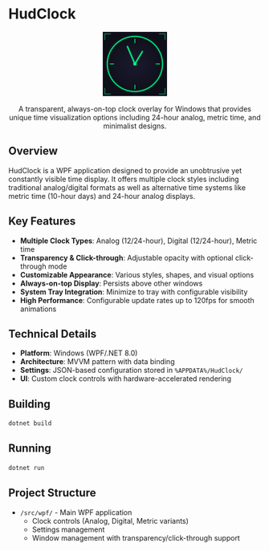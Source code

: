 # HudClock

<p align="center">
  <img src="assets/icon/hud_clock_icon_small.svg" alt="HudClock Icon" width="128" height="128">
</p>

<p align="center">
  A transparent, always-on-top clock overlay for Windows that provides unique time visualization options including 24-hour analog, metric time, and minimalist designs.
</p>

## Overview

HudClock is a WPF application designed to provide an unobtrusive yet constantly visible time display. It offers multiple clock styles including traditional analog/digital formats as well as alternative time systems like metric time (10-hour days) and 24-hour analog displays.

## Key Features

- **Multiple Clock Types**: Analog (12/24-hour), Digital (12/24-hour), Metric time
- **Transparency & Click-through**: Adjustable opacity with optional click-through mode
- **Customizable Appearance**: Various styles, shapes, and visual options
- **Always-on-top Display**: Persists above other windows
- **System Tray Integration**: Minimize to tray with configurable visibility
- **High Performance**: Configurable update rates up to 120fps for smooth animations

## Technical Details

- **Platform**: Windows (WPF/.NET 8.0)
- **Architecture**: MVVM pattern with data binding
- **Settings**: JSON-based configuration stored in `%APPDATA%/HudClock/`
- **UI**: Custom clock controls with hardware-accelerated rendering

## Building

```bash
dotnet build
```

## Running

```bash
dotnet run
```

## Project Structure

- `/src/wpf/` - Main WPF application
  - Clock controls (Analog, Digital, Metric variants)
  - Settings management
  - Window management with transparency/click-through support
